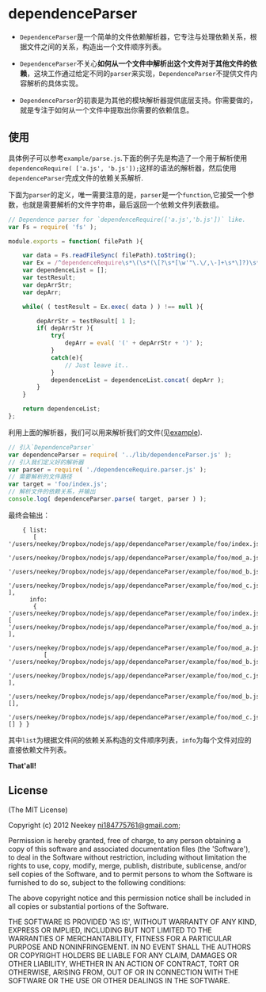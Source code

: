 dependenceParser
=======

 * `DependenceParser`是一个简单的文件依赖解析器，它专注与处理依赖关系，根据文件之间的关系，构造出一个文件顺序列表。

 * `DependenceParser`不关心**如何从一个文件中解析出这个文件对于其他文件的依赖**，这块工作通过给定不同的`parser`来实现，`DependenceParser`不提供文件内容解析的具体实现。

 * `DependenceParser`的初衷是为其他的模块解析器提供底层支持。你需要做的，就是专注于如何从一个文件中提取出你需要的依赖信息。

## 使用

具体例子可以参考`example/parse.js`.下面的例子先是构造了一个用于解析使用`dependenceRequire( ['a.js', 'b.js']);`这样的语法的解析器，然后使用`dependenceParser`完成文件的依赖关系解析.

下面为`parser`的定义，唯一需要注意的是，`parser`是一个`function`,它接受一个参数，也就是需要解析的文件字符串，最后返回一个依赖文件列表数组。
```js
// Dependence parser for `dependenceRequire(['a.js','b.js'])` like.
var Fs = require( 'fs' );

module.exports = function( filePath ){

    var data = Fs.readFileSync( filePath).toString();
    var Ex = /^dependenceRequire\s*\(\s*(\[?\s*[\w'"\.\/,\-]+\s*\]?)\s*\)/g;
    var dependenceList = [];
    var testResult;
    var depArrStr;
    var depArr;

    while( ( testResult = Ex.exec( data ) ) !== null ){

        depArrStr = testResult[ 1 ];
        if( depArrStr ){
            try{
                depArr = eval( '(' + depArrStr + ')' );
            }
            catch(e){
                // Just leave it..
            }
            dependenceList = dependenceList.concat( depArr );
        }
    }

    return dependenceList;
};
```

利用上面的解析器，我们可以用来解析我们的文件(见[example](https://github.com/neekey/dependenceParser/tree/master/example)).
```js
// 引入`DependenceParser`
var dependenceParser = require( '../lib/dependenceParser.js' );
// 引入我们定义好的解析器
var parser = require( './dependenceRequire.parser.js' );
// 需要解析的文件路径
var target = 'foo/index.js';
// 解析文件的依赖关系，并输出
console.log( dependenceParser.parse( target, parser ) );
```

最终会输出：
```
    { list:
       [ '/users/neekey/Dropbox/nodejs/app/dependanceParser/example/foo/index.js',
         '/users/neekey/Dropbox/nodejs/app/dependanceParser/example/foo/mod_a.js',
         '/users/neekey/Dropbox/nodejs/app/dependanceParser/example/foo/mod_b.js',
         '/users/neekey/Dropbox/nodejs/app/dependanceParser/example/foo/mod_c.js' ],
      info:
       { '/users/neekey/Dropbox/nodejs/app/dependanceParser/example/foo/index.js': [ '/users/neekey/Dropbox/nodejs/app/dependanceParser/example/foo/mod_a.js' ],
         '/users/neekey/Dropbox/nodejs/app/dependanceParser/example/foo/mod_a.js':
          [ '/users/neekey/Dropbox/nodejs/app/dependanceParser/example/foo/mod_b.js',
            '/users/neekey/Dropbox/nodejs/app/dependanceParser/example/foo/mod_c.js' ],
         '/users/neekey/Dropbox/nodejs/app/dependanceParser/example/foo/mod_b.js': [],
         '/users/neekey/Dropbox/nodejs/app/dependanceParser/example/foo/mod_c.js': [] } }
```

其中`list`为根据文件间的依赖关系构造的文件顺序列表，`info`为每个文件对应的直接依赖文件列表。

**That'all!**

## License
(The MIT License)

Copyright (c) 2012 Neekey ni184775761@gmail.com;

Permission is hereby granted, free of charge, to any person obtaining a copy of this software and associated documentation files (the 'Software'), to deal in the Software without restriction, including without limitation the rights to use, copy, modify, merge, publish, distribute, sublicense, and/or sell copies of the Software, and to permit persons to whom the Software is furnished to do so, subject to the following conditions:

The above copyright notice and this permission notice shall be included in all copies or substantial portions of the Software.

THE SOFTWARE IS PROVIDED 'AS IS', WITHOUT WARRANTY OF ANY KIND, EXPRESS OR IMPLIED, INCLUDING BUT NOT LIMITED TO THE WARRANTIES OF MERCHANTABILITY, FITNESS FOR A PARTICULAR PURPOSE AND NONINFRINGEMENT. IN NO EVENT SHALL THE AUTHORS OR COPYRIGHT HOLDERS BE LIABLE FOR ANY CLAIM, DAMAGES OR OTHER LIABILITY, WHETHER IN AN ACTION OF CONTRACT, TORT OR OTHERWISE, ARISING FROM, OUT OF OR IN CONNECTION WITH THE SOFTWARE OR THE USE OR OTHER DEALINGS IN THE SOFTWARE.